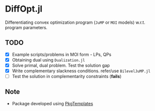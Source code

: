 # DiffOpt.jl
Differentiating convex optimization program (`JuMP` or `MOI` models) w.r.t. program parameters.


## TODO
- [x] Example scripts/problems in MOI form - LPs, QPs
- [x] Obtaining dual using `Dualization.jl`
- [x] Solve primal, dual problem. Test the solution gap
- [x] Write complementary slackness conditions. refer/use `BilevelJuMP.jl`
- [ ] Test the solution in complementarity constraints (**fails**)

## Note
- Package developed using [PkgTemplates](https://github.com/invenia/PkgTemplates.jl)
